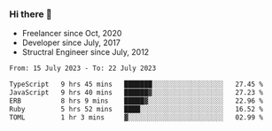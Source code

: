 ### Hi there 👋

- Freelancer since Oct, 2020
- Developer since July, 2017
- Structral Engineer since July, 2012

<!--START_SECTION:waka-->

```txt
From: 15 July 2023 - To: 22 July 2023

TypeScript   9 hrs 45 mins   ███████░░░░░░░░░░░░░░░░░░   27.45 %
JavaScript   9 hrs 40 mins   ██████▓░░░░░░░░░░░░░░░░░░   27.23 %
ERB          8 hrs 9 mins    █████▓░░░░░░░░░░░░░░░░░░░   22.96 %
Ruby         5 hrs 52 mins   ████░░░░░░░░░░░░░░░░░░░░░   16.52 %
TOML         1 hr 3 mins     ▓░░░░░░░░░░░░░░░░░░░░░░░░   02.99 %
```

<!--END_SECTION:waka-->
